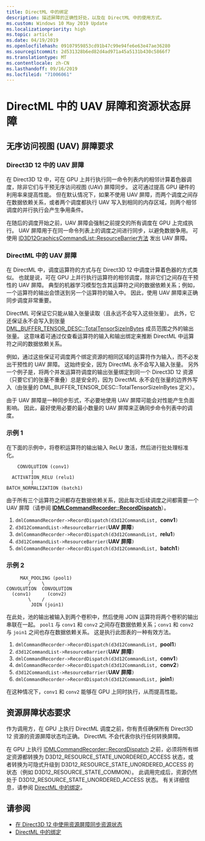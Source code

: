 ```yaml
---
title: DirectML 中的绑定
description: 描述屏障的正确性好处，以及在 DirectML 中的使用方式。
ms.custom: Windows 10 May 2019 Update
ms.localizationpriority: high
ms.topic: article
ms.date: 04/19/2019
ms.openlocfilehash: 09107959853cd91b47c99e94fe6e63e47ae36280
ms.sourcegitcommit: 2d531328b6ed82d4ad971a45a5131b430c5866f7
ms.translationtype: MT
ms.contentlocale: zh-CN
ms.lasthandoff: 09/16/2019
ms.locfileid: "71006061"
---
```

# <a name="uav-barriers-and-resource-state-barriers-in-directml"></a>DirectML 中的 UAV 屏障和资源状态屏障

## <a name="unordered-access-view-uav-barrier-requirements"></a>无序访问视图 (UAV) 屏障要求

### <a name="uav-barriers-in-direct3d-12"></a>Direct3D 12 中的 UAV 屏障

在 Direct3D 12 中，可在 GPU 上并行执行同一命令列表内的相邻计算着色器调度，除非它们与干预无序访问视图 (UAV) 屏障同步。 这可通过提高 GPU 硬件的利用率来提高性能。 但在默认情况下，如果不使用 UAV 屏障，而两个调度之间存在数据依赖关系，或者两个调度都执行 UAV 写入到相同的内存区域，则两个相邻调度的并行执行会产生争用条件。

在随后的调度开始之前，UAV 屏障会强制之前提交的所有调度在 GPU 上完成执行。 UAV 屏障用于在同一命令列表上的调度之间进行同步，以避免数据争用。 可使用 [ID3D12GraphicsCommandList::ResourceBarrier方法](/windows/desktop/api/d3d12/nf-d3d12-id3d12graphicscommandlist-resourcebarrier) 发出 UAV 屏障。

### <a name="uav-barriers-in-directml"></a>DirectML 中的 UAV 屏障

在 DirectML 中，调度运算符的方式与在 Direct3D 12 中调度计算着色器的方式类似。 也就是说，可在 GPU 上并行执行运算符的相邻调度，除非它们之间存在干预性的 UAV 屏障。 典型的机器学习模型包含其运算符之间的数据依赖关系；例如，一个运算符的输出会馈送到另一个运算符的输入中。 因此，使用 UAV 屏障来正确同步调度非常重要。

DirectML 可保证它只能从输入张量读取（且永远不会写入这些张量）。 此外，它还保证永不会写入到张量 [DML_BUFFER_TENSOR_DESC::TotalTensorSizeInBytes](/windows/desktop/api/directml/ns-directml-dml_buffer_tensor_desc) 成员范围之外的输出张量。 这意味着可通过仅查看运算符的输入和输出绑定来推断 DirectML 中运算符之间的数据依赖关系。

例如，通过这些保证可调度两个绑定资源的相同区域的运算符作为输入，而不必发出干预性的 UAV 屏障。 这始终安全，因为 DirectML 永不会写入输入张量。 另外一个例子是，将两个并发运算符调度的输出张量绑定到同一个 Direct3D 12 资源（只要它们的张量不重叠）总是安全的，因为 DirectML 永不会在张量的边界外写入（由张量的 DML_BUFFER_TENSOR_DESC::TotalTensorSizeInBytes 定义）。

由于 UAV 屏障是一种同步形式，不必要地使用 UAV 屏障可能会对性能产生负面影响。 因此，最好使用必要的最小数量的 UAV 屏障来正确同步命令列表中的调度。

### <a name="example-1"></a>示例 1

在下面的示例中，将卷积运算符的输出输入 ReLU 激活，然后进行批处理标准化。

```console
    CONVOLUTION (conv1)
         |
  ACTIVATION_RELU (relu1)
         |
BATCH_NORMALIZATION (batch1)
```

由于所有三个运算符之间都存在数据依赖关系，因此每次后续调度之间都需要一个 UAV 屏障（请参阅 [**IDMLCommandRecorder::RecordDispatch**](/windows/desktop/api/directml/nf-directml-idmlcommandrecorder-recorddispatch)）。

1. `dmlCommandRecorder->RecordDispatch(d3d12CommandList, `**conv1**`)`
2. `d3d12CommandList->ResourceBarrier(`**UAV 屏障**`)`
3. `dmlCommandRecorder->RecordDispatch(d3d12CommandList, `**relu1**`)`
4. `d3d12CommandList->ResourceBarrier(`**UAV 屏障**`)`
5. `dmlCommandRecorder->RecordDispatch(d3d12CommandList, `**batch1**`)`

### <a name="example-2"></a>示例 2

```console
     MAX_POOLING (pool1)
        /    \
CONVOLUTION  CONVOLUTION
  (conv1)      (conv2)
        \    /
         JOIN (join1)
```

在此处，池的输出被输入到两个卷积中，然后使用 JOIN 运算符将两个卷积的输出串联在一起。 `pool1` 与 `conv1` 和 `conv2` 之间存在数据依赖关系；`conv1` 和 `conv2` 与 `join1` 之间也存在数据依赖关系。 这是执行此图表的一种有效方法。

1. `dmlCommandRecorder->RecordDispatch(d3d12CommandList, `**pool1**`)`
2. `d3d12CommandList->ResourceBarrier(`**UAV 屏障**`)`
3. `dmlCommandRecorder->RecordDispatch(d3d12CommandList, `**conv1**`)`
4. `dmlCommandRecorder->RecordDispatch(d3d12CommandList, `**conv2**`)`
5. `d3d12CommandList->ResourceBarrier(`**UAV 屏障**`)`
6. `dmlCommandRecorder->RecordDispatch(d3d12CommandList, `**join1**`)`

在这种情况下，`conv1` 和 `conv2` 能够在 GPU 上同时执行，从而提高性能。

## <a name="resource-barrier-state-requirements"></a>资源屏障状态要求

作为调用方，在 GPU 上执行 DirectML 调度之前，你有责任确保所有 Direct3D 12 资源的资源屏障状态均正确。 DirectML 不会代表你执行任何转换屏障。

在 GPU 上执行 [IDMLCommandRecorder::RecordDispatch](/windows/desktop/api/directml/nf-directml-idmlcommandrecorder-recorddispatch) 之前，必须将所有绑定资源都转换为 D3D12_RESOURCE_STATE_UNORDERED_ACCESS 状态，或者转换为可隐式升级到 D3D12_RESOURCE_STATE_UNORDERED_ACCESS 的状态（例如 D3D12_RESOURCE_STATE_COMMON）。 此调用完成后，资源仍然处于 D3D12_RESOURCE_STATE_UNORDERED_ACCESS 状态。 有关详细信息，请参阅 [DirectML 中的绑定](dml-binding.md)。

## <a name="see-also"></a>请参阅

* [在 Direct3D 12 中使用资源屏障同步资源状态](/windows/desktop/direct3d12/using-resource-barriers-to-synchronize-resource-states-in-direct3d-12)
* [DirectML 中的绑定](dml-binding.md)
